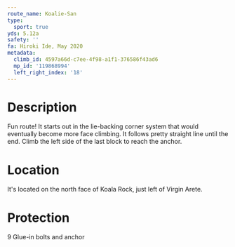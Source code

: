 ```yaml
---
route_name: Koalie-San
type:
  sport: true
yds: 5.12a
safety: ''
fa: Hiroki Ide, May 2020
metadata:
  climb_id: 4597a66d-c7ee-4f98-a1f1-376586f43ad6
  mp_id: '119868994'
  left_right_index: '18'
---
```

# Description
Fun route! It starts out in the lie-backing corner system that would eventually become more face climbing. It follows pretty straight line until the end. Climb the left side of the last block to reach the anchor.

# Location
It's located on the north face of Koala Rock, just left of Virgin Arete.

# Protection
9 Glue-in bolts and anchor
